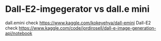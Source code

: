 # Dall-E2-imgegerator vs dall.e mini

dall.emini check https://www.kaggle.com/kokeyehya/dall-emini 
Dall-E2 check https://www.kaggle.com/code/jordirosell/dall-e-image-generation-api/notebook

